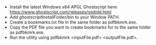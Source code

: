 - Install the latest Windows x64 APGL Ghostscript here: https://www.ghostscript.com/releases/gsdnld.html
- Add *ghostscriptInstallFolder*/bin to your Window PATH.
- Create a bookmarks.txt file in the same folder as pdfbkmrk.exe.
- Copy the PDF file you want to create bookmarks for to the same folder as pdfbkmrk.exe.
- Run the utility using pdfbkmrk <inputFile.pdf> <outputFile.pdf>.
